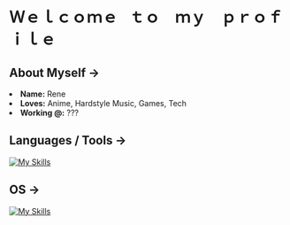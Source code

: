 # Ｗｅｌｃｏｍｅ⠀ｔｏ ⠀ｍｙ ⠀ｐｒｏｆｉｌｅ

## About Myself ->
<li>
 <b>Name:</b> Rene</li>
</li>
<li>
<b>Loves:</b> Anime, Hardstyle Music, Games, Tech 
</li>
<li>
<b>Working @:</b> ???
</li>

## Languages / Tools ->
[![My Skills](https://skillicons.dev/icons?i=c,html,css,py,mysql,git,github,vscode,vim&perline=4)](https://skillicons.dev)

## OS ->

[![My Skills](https://skillicons.dev/icons?i=windows,linux&perline=4)](https://skillicons.dev)
